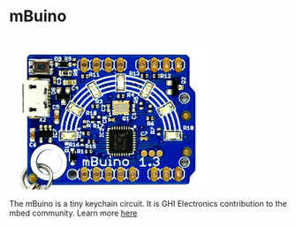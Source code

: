 # mBuino
![mBuino](images/mbuino.jpg)

The mBuino is a tiny keychain circuit. It is GHI Electronics contribution to the mbed community. Learn more [here](https://developer.mbed.org/platforms/mBuino/)
